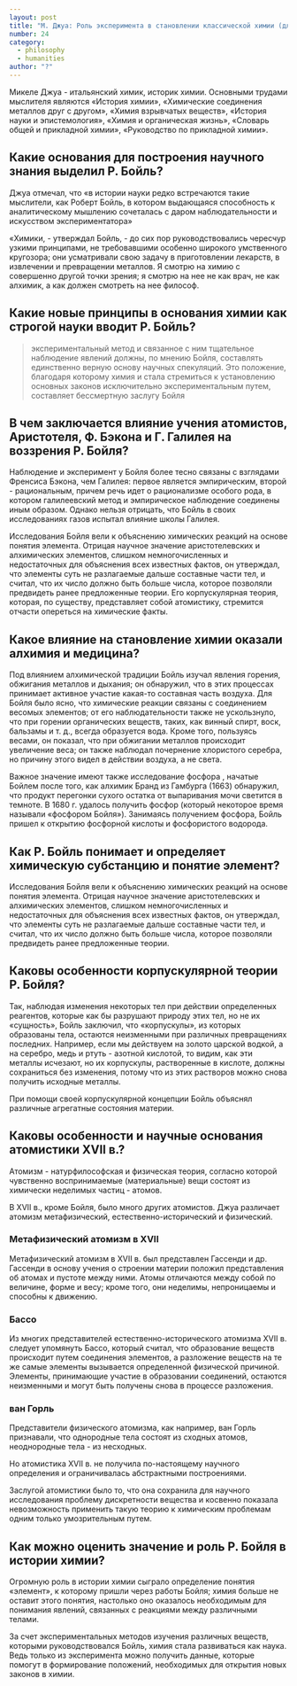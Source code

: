 ```yaml
---
layout: post
title: "М. Джуа: Роль эксперимента в становлении классической химии (для химиков)"
number: 24
category:
  - philosophy
  - humanities
author: "?"
---
```


Микеле Джуа - итальянский химик, историк химии. Основными трудами мыслителя являются «История химии», «Химические соединения металлов друг с другом», «Химия взрывчатых веществ», «История науки и эпистемология», «Химия и органическая жизнь», «Словарь общей и прикладной химии», «Руководство по прикладной химии».

## Какие основания для построения научного знания выделил Р. Бойль?
Джуа отмечал, что «в истории науки редко встречаются такие мыслители, как Роберт Бойль, в котором выдающаяся способность к аналитическому мышлению сочеталась с даром наблюдательности и искусством экспериментатора»

«Химики, - утверждал Бойль, - до сих пор руководствовались чересчур узкими принципами, не требовавшими особенно широкого умственного кругозора; они усматривали свою задачу в приготовлении лекарств, в извлечении и превращении металлов. Я смотрю на химию с совершенно другой точки зрения; я смотрю на нее не как врач, не как алхимик, а как должен смотреть на нее философ.

## Какие новые принципы в основания химии как строгой науки вводит Р. Бойль?
> экспериментальный метод и связанное с ним тщательное наблюдение явлений должны, по мнению Бойля, составлять единственно верную основу научных спекуляций. Это положение, благодаря которому химия и стала стремиться к установлению основных законов исключительно экспериментальным путем, составляет бессмертную заслугу Бойля

## В чем заключается влияние учения атомистов, Аристотеля, Ф. Бэкона и Г. Галилея на воззрения Р. Бойля?
Наблюдение и эксперимент у Бойля более тесно связаны с взглядами Френсиса Бэкона, чем Галилея: первое является эмпирическим, второй - рациональным, причем речь идет о рационализме особого рода, в котором галилеевский метод и эмпирическое наблюдение соединены иным образом. Однако нельзя отрицать, что Бойль в своих исследованиях газов испытал влияние школы Галилея.

Исследования Бойля вели к объяснению химических реакций на основе понятия элемента. Отрицая научное значение аристотелевских и алхимических элементов, слишком немногочисленных и недостаточных для объяснения всех известных фактов, он утверждал, что элементы суть не разлагаемые дальше составные части тел, и считал, что их число должно быть больше числа, которое позволяли предвидеть ранее предложенные теории. Его корпускулярная теория, которая, по существу, представляет собой атомистику, стремится отчасти опереться на химические факты.

## Какое влияние на становление химии оказали алхимия и медицина?
Под влиянием алхимической традиции Бойль изучал явления горения, обжигания металлов и дыхания; он обнаружил, что в этих процессах принимает активное участие какая-то составная часть воздуха. Для Бойля было ясно, что химические реакции связаны с соединением весомых элементов; от его наблюдательности также не ускользнуло, что при горении органических веществ, таких, как винный спирт, воск, бальзамы и т. д., всегда образуется вода. Кроме того, пользуясь весами, он показал, что при обжигании металлов происходит увеличение веса; он также наблюдал почернение хлористого серебра, но причину этого видел в действии воздуха, а не света. 

Важное значение имеют также исследование фосфора , начатые Бойлем после того, как алхимик Бранд из Гамбурга (1663) обнаружил, что продукт перегонки сухого остатка от выпаривания мочи светится в темноте. В 1680 г. удалось получить фосфор (который некоторое время называли «фосфором Бойля»). Занимаясь получением фосфора, Бойль пришел к открытию фосфорной кислоты и фосфористого водорода.

## Как Р. Бойль понимает и определяет химическую субстанцию и понятие элемент?
Исследования Бойля вели к объяснению химических реакций на основе понятия элемента. Отрицая научное значение аристотелевских и алхимических элементов, слишком немногочисленных и недостаточных для объяснения всех известных фактов, он утверждал, что элементы суть не разлагаемые дальше составные части тел, и считал, что их число должно быть больше числа, которое позволяли предвидеть ранее предложенные теории.

## Каковы особенности корпускулярной теории Р. Бойля?
Так, наблюдая изменения некоторых тел при действии определенных реагентов, которые как бы разрушают природу этих тел, но не их «сущность», Бойль заключил, что «корпускулы», из которых образованы тела, остаются неизменными при различных превращениях последних. Например, если мы действуем на золото царской водкой, а на серебро, медь и ртуть - азотной кислотой, то видим, как эти металлы исчезают, но их корпускулы, растворенные в кислоте, должны сохраниться без изменения, потому что из этих растворов можно снова получить исходные металлы.

При помощи своей корпускулярной концепции Бойль объяснял различные агрегатные состояния материи.

## Каковы особенности и научные основания атомистики XVII в.?

Атомизм - натурфилософская и физическая теория, согласно которой чувственно воспринимаемые (материальные) вещи состоят из химически неделимых частиц - атомов.

В XVII в., кроме Бойля, было много других атомистов. Джуа различает атомизм метафизический, естественно-исторический и физический.

### Метафизический атомизм в XVII
Метафизический атомизм в XVII в. был представлен Гассенди и др.  Гассенди в основу учения о строении материи положил представления об атомах и пустоте между ними. Атомы отличаются между собой по величине, форме и весу; кроме того, они неделимы, непроницаемы и способны к движению.

### Бассо
Из многих представителей естественно-исторического атомизма XVII в. следует упомянуть Бассо, который  считал, что образование веществ происходит путем соединения элементов, а разложение веществ на те же самые элементы вызывается определенной физической причиной. Элементы, принимающие участие в образовании соединений, остаются неизменными и могут быть получены снова в процессе разложения.

### ван Горль
Представители физического атомизма, как например, ван Горль признавали, что однородные тела состоят из сходных атомов, неоднородные тела - из несходных.

Но атомистика XVII в. не получила по-настоящему научного определения и ограничивалась абстрактными построениями.

Заслугой атомистики было то, что она сохранила для научного исследования проблему дискретности вещества и косвенно показала невозможность применить такую теорию к химическим проблемам одним только умозрительным путем. 

## Как можно оценить значение и роль Р. Бойля в истории химии?
Огромную роль в истории химии сыграло определение понятия «элемент», к которому пришли через работы Бойля; химия больше не оставит этого понятия, настолько оно оказалось необходимым для понимания явлений, связанных с реакциями между различными телами.

За счет экспериментальных методов изучения различных веществ, которыми руководствовался Бойль, химия стала развиваться как наука. Ведь только из эксперимента можно получить данные, которые помогут в формирование положений, необходимых для открытия новых законов в химии.
